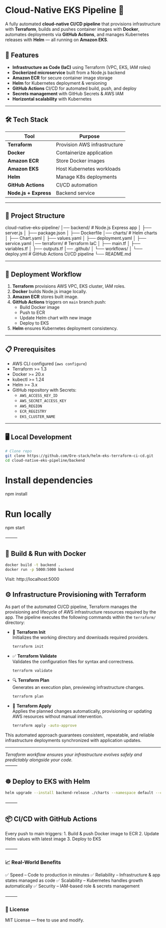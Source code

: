 # Cloud-Native EKS Pipeline 🚀

A fully automated **cloud-native CI/CD pipeline** that provisions infrastructure with **Terraform**, builds and pushes container images with **Docker**, automates deployments via **GitHub Actions**, and manages Kubernetes releases with **Helm** — all running on **Amazon EKS**.

## 📌 Features
- **Infrastructure as Code (IaC)** using Terraform (VPC, EKS, IAM roles)
- **Dockerized microservice** built from a Node.js backend
- **Amazon ECR** for secure container image storage
- **Helm** for Kubernetes deployment & versioning
- **GitHub Actions** CI/CD for automated build, push, and deploy
- **Secrets management** with GitHub Secrets & AWS IAM
- **Horizontal scalability** with Kubernetes

---

## 🛠️ Tech Stack
| Tool | Purpose |
|------|---------|
| **Terraform** | Provision AWS infrastructure |
| **Docker** | Containerize application |
| **Amazon ECR** | Store Docker images |
| **Amazon EKS** | Host Kubernetes workloads |
| **Helm** | Manage K8s deployments |
| **GitHub Actions** | CI/CD automation |
| **Node.js + Express** | Backend service |

---

## 📂 Project Structure

cloud-native-eks-pipeline/
│── backend/                 # Node.js Express app
│   ├── server.js
│   ├── package.json
│   ├── Dockerfile
│── charts/                   # Helm charts
│   ├── Chart.yaml
│   ├── values.yaml
│   ├── deployment.yaml
│   ├── service.yaml
│── terraform/                # Terraform IaC
│   ├── main.tf
│   ├── variables.tf
│   ├── outputs.tf
│── .github/
│   └── workflows/
│       └── deploy.yml        # GitHub Actions CI/CD pipeline
└── README.md

---


## 🚀 Deployment Workflow
1. **Terraform** provisions AWS VPC, EKS cluster, IAM roles.
2. **Docker** builds Node.js image locally.
3. **Amazon ECR** stores built image.
4. **GitHub Actions** triggers on `main` branch push:
   - Build Docker image
   - Push to ECR
   - Update Helm chart with new image
   - Deploy to EKS
5. **Helm** ensures Kubernetes deployment consistency.

---

## 📋 Prerequisites
- AWS CLI configured (`aws configure`)
- Terraform >= 1.3
- Docker >= 20.x
- kubectl >= 1.24
- Helm >= 3.x
- GitHub repository with Secrets:
  - `AWS_ACCESS_KEY_ID`
  - `AWS_SECRET_ACCESS_KEY`
  - `AWS_REGION`
  - `ECR_REGISTRY`
  - `EKS_CLUSTER_NAME`

---

## 🖥️ Local Development
```bash
# Clone repo
git clone https://github.com/Ore-stack/helm-eks-terraform-ci-cd.git
cd cloud-native-eks-pipeline/backend
```

# Install dependencies
npm install

# Run locally
npm start


⸻

## 🐳 Build & Run with Docker

```bash
docker build -t backend .
docker run -p 5000:5000 backend
```

Visit: http://localhost:5000


## ⚙️ Infrastructure Provisioning with Terraform

As part of the automated CI/CD pipeline, Terraform manages the provisioning and lifecycle of AWS infrastructure resources required by the app. The pipeline executes the following commands within the `terraform/` directory:

- 🔄 **Terraform Init**  
  Initializes the working directory and downloads required providers.
   ```bash
  terraform init
   ```

- ✅ **Terraform Validate**  
  Validates the configuration files for syntax and correctness.
   ```bash
  terraform validate
   ```

- 🔍 **Terraform Plan**  
  Generates an execution plan, previewing infrastructure changes.
  ```bash
  terraform plan
   ```

- 🚀 **Terraform Apply**  
  Applies the planned changes automatically, provisioning or updating AWS resources without manual intervention.
  ```bash
  terraform apply -auto-approve
   ```

This automated approach guarantees consistent, repeatable, and reliable infrastructure deployments synchronized with application updates.

---

*Terraform workflow ensures your infrastructure evolves safely and predictably alongside your code.*  
⸻

## ☸ Deploy to EKS with Helm

```bash
helm upgrade --install backend-release ./charts --namespace default --create-namespace
```


⸻

## 📦 CI/CD with GitHub Actions

Every push to main triggers:
	1.	Build & push Docker image to ECR
	2.	Update Helm values with latest image
	3.	Deploy to EKS

 
⸻

### 📈 Real-World Benefits

✅ Speed – Code to production in minutes
✅ Reliability – Infrastructure & app states managed as code
✅ Scalability – Kubernetes handles growth automatically
✅ Security – IAM-based role & secrets management

⸻

### 📜 License

MIT License — free to use and modify.

